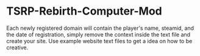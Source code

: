 # TSRP-Rebirth-Computer-Mod

Each newly registered domain will contain the player's name, steamid, and the date of registration, simply remove the context 
inside the text file and create your site. Use example website text files to get a idea on how to be creative.

